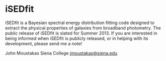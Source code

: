 iSEDfit
=======

iSEDfit is a Bayesian spectral energy distribution fitting code designed to extract the physical properties of galaxies from broadband photometry.  The public release of iSEDfit is slated for Summer 2013.  If you are interested in being informed when iSEDfit is publicly released, or in helping with its development, please send me a note!

John Moustakas
Siena College
jmoustakas@siena.edu

